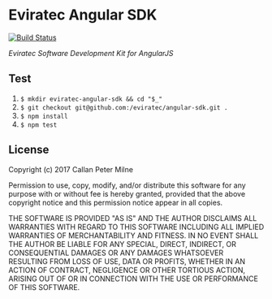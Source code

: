 # Eviratec Angular SDK
[![Build Status](https://travis-ci.org/eviratec/angular-sdk.svg?branch=master)](https://travis-ci.org/eviratec/angular-sdk)

*Eviratec Software Development Kit for AngularJS*

## Test

1. `$ mkdir eviratec-angular-sdk && cd "$_"`
2. `$ git checkout git@github.com:/eviratec/angular-sdk.git .`
3. `$ npm install`
4. `$ npm test`

## License

Copyright (c) 2017 Callan Peter Milne

Permission to use, copy, modify, and/or distribute this software for any purpose with or without fee is hereby granted, provided that the above copyright notice and this permission notice appear in all copies.

THE SOFTWARE IS PROVIDED "AS IS" AND THE AUTHOR DISCLAIMS ALL WARRANTIES WITH REGARD TO THIS SOFTWARE INCLUDING ALL IMPLIED WARRANTIES OF MERCHANTABILITY AND FITNESS. IN NO EVENT SHALL THE AUTHOR BE LIABLE FOR ANY SPECIAL, DIRECT, INDIRECT, OR CONSEQUENTIAL DAMAGES OR ANY DAMAGES WHATSOEVER RESULTING FROM LOSS OF USE, DATA OR PROFITS, WHETHER IN AN ACTION OF CONTRACT, NEGLIGENCE OR OTHER TORTIOUS ACTION, ARISING OUT OF OR IN CONNECTION WITH THE USE OR PERFORMANCE OF THIS SOFTWARE.
